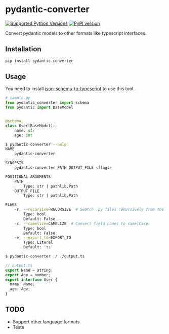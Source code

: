 # pydantic-converter

[![Supported Python Versions](https://img.shields.io/pypi/pyversions/pydantic-converter/0.1.4)](https://pypi.org/project/pydantic-converter/) [![PyPI version](https://badge.fury.io/py/pydantic-converter.svg)](https://badge.fury.io/py/pydantic-converter)

Convert pydantic models to other formats like typescript interfaces.

## Installation

```bash
pip install pydantic-converter
```

## Usage

You need to install [json-schema-to-typescript](https://github.com/bcherny/json-schema-to-typescript#readme) to use this tool.

```python
# sample.py
from pydantic_converter import schema
from pydantic import BaseModel


@schema
class User(BaseModel):
    name: str
    age: int
```

```sh
$ pydantic-converter --help
NAME
    pydantic-converter

SYNOPSIS
    pydantic-converter PATH OUTPUT_FILE <flags>

POSITIONAL ARGUMENTS
    PATH
        Type: str | pathlib.Path
    OUTPUT_FILE
        Type: str | pathlib.Path

FLAGS
    -r, --recursive=RECURSIVE  # Search .py files recursively from the given path.
        Type: bool
        Default: False
    -c, --camelize=CAMELIZE  # Convert field names to camelCase.
        Type: bool
        Default: False
    -e, --export_to=EXPORT_TO
        Type: Literal
        Default: 'ts'

$ pydantic-converter ./ ./output.ts
```

```typescript
// output.ts
export Name = string;
export Age = number;
export interface User {
  name: Name;
  age: Age;
}
```

## TODO

- Support other language formats
- Tests
